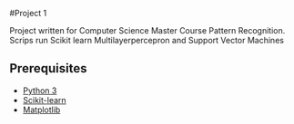 #Project 1

Project written for Computer Science Master Course Pattern Recognition. Scrips run Scikit learn Multilayerpercepron and Support Vector Machines

## Prerequisites

* [Python 3](https://www.python.org/download/releases/3.0.1/)
* [Scikit-learn](http://scikit-learn.org/stable/install.html)
* [Matplotlib](https://matplotlib.org/users/installing.html)



